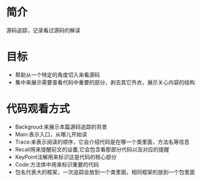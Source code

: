 # 简介
源码追踪，记录看过源码的解读

# 目标

- 帮助从一个特定的角度切入来看源码
- 集中来展示需要查看代码中重要的部分，剥去其它外衣，展示关心内容的结构

# 代码观看方式

- Backgroud:来展示本篇源码追踪的背景
- Main:表示入口，从哪儿开始读
- Trace:来表示阅读的顺序，它会介绍代码是在哪一个类里面，方法名等信息
- Recall用来提醒前文的设置,它会包含看那部分代码以及对应的提醒
- KeyPoint注解用来标识这是代码的核心部分
- Code:方法体中用来标识重要的代码
- 包名代表大的框架，一次追踪会放到一个类里面，相同框架的放到一个包里面



